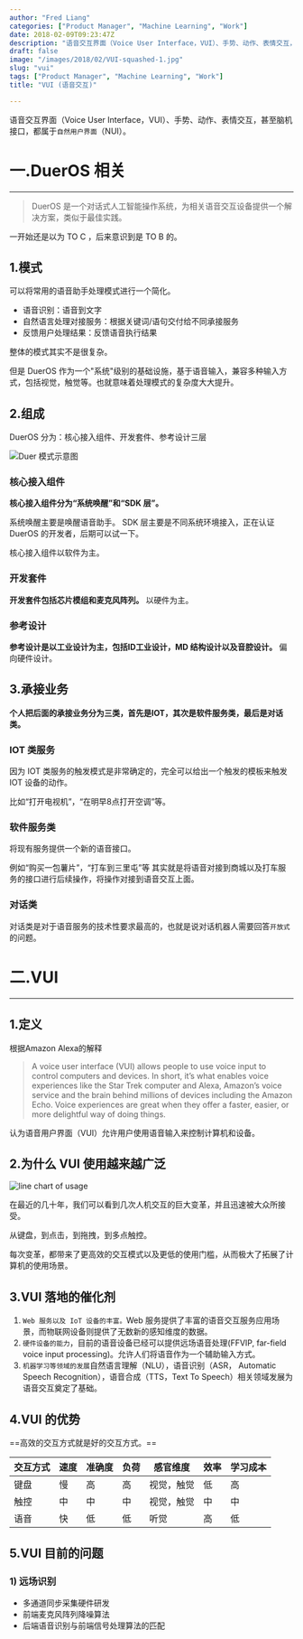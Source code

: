 ```yaml
---
author: "Fred Liang"
categories: ["Product Manager", "Machine Learning", "Work"]
date: 2018-02-09T09:23:47Z
description: "语音交互界面（Voice User Interface，VUI）、手势、动作、表情交互，甚至脑机接口，都属于`自然用户界面`（NUI）。"
draft: false
image: "/images/2018/02/VUI-squashed-1.jpg"
slug: "vui"
tags: ["Product Manager", "Machine Learning", "Work"]
title: "VUI (语音交互)"

---
```


语音交互界面（Voice User Interface，VUI）、手势、动作、表情交互，甚至脑机接口，都属于`自然用户界面`（NUI）。



# 一.DuerOS 相关
---
> DuerOS 是一个对话式人工智能操作系统，为相关语音交互设备提供一个解决方案，类似于最佳实践。

一开始还是以为 TO C ，后来意识到是 TO B 的。

## 1.模式

可以将常用的语音助手处理模式进行一个简化。

- 语音识别：语音到文字
- 自然语言处理对接服务：根据关键词/语句交付给不同承接服务
- 反馈用户处理结果：反馈语音执行结果

整体的模式其实不是很复杂。

但是 DuerOS 作为一个"系统"级别的基础设施，基于语音输入，兼容多种输入方式，包括视觉，触觉等。也就意味着处理模式的复杂度大大提升。

## 2.组成
DuerOS 分为：核心接入组件、开发套件、参考设计三层

![Duer 模式示意图](https://storage.fredliang.cn/web/20171219102207646.png)

### 核心接入组件

**核心接入组件分为“系统唤醒”和“SDK 层”。**

系统唤醒主要是唤醒语音助手。
SDK 层主要是不同系统环境接入，正在认证 DuerOS 的开发者，后期可以试一下。

核心接入组件以软件为主。

### 开发套件

**开发套件包括芯片模组和麦克风阵列。**
以硬件为主。

### 参考设计

**参考设计是以工业设计为主，包括ID工业设计，MD 结构设计以及音腔设计。**
偏向硬件设计。

## 3.承接业务

**个人把后面的承接业务分为三类，首先是IOT，其次是软件服务类，最后是对话类。**

### IOT 类服务

因为 IOT 类服务的触发模式是非常确定的，完全可以给出一个触发的模板来触发 IOT 设备的动作。

比如“打开电视机”，“在明早8点打开空调”等。

### 软件服务类

将现有服务提供一个新的语音接口。

例如“购买一包薯片”，“打车到三里屯”等
其实就是将语音对接到商城以及打车服务的接口进行后续操作，将操作对接到语音交互上面。

### 对话类

对话类是对于语音服务的技术性要求最高的，也就是说对话机器人需要回答`开放式`的问题。


# 二.VUI
---

## 1.定义


根据Amazon Alexa的解释

> A voice user interface (VUI) allows people to use voice input to control computers and devices. In short, it’s what enables voice experiences like the Star Trek computer and Alexa, Amazon’s voice service and the brain behind millions of devices including the Amazon Echo. Voice experiences are great when they offer a faster, easier, or more delightful way of doing things.

认为语音用户界面（VUI）允许用户使用语音输入来控制计算机和设备。 

## 2.为什么 VUI 使用越来越广泛

![line chart of usage](https://storage.fredliang.cn/web/ui-of-the-now._CB530378693_.png)

在最近的几十年，我们可以看到几次人机交互的巨大变革，并且迅速被大众所接受。

从键盘，到点击，到拖拽，到多点触控。

每次变革，都带来了更高效的交互模式以及更低的使用门槛，从而极大了拓展了计算机的使用场景。

## 3.VUI 落地的催化剂

1. `Web 服务以及 IoT 设备的丰富。`Web 服务提供了丰富的语音交互服务应用场景，而物联网设备则提供了无数新的感知维度的数据。
2. `硬件设备的能力`，目前的语音设备已经可以提供远场语音处理(FFVIP, far-field voice input processing)。允许人们将语音作为一个辅助输入方式。
3. `机器学习等领域的发展`自然语言理解（NLU），语音识别（ASR， Automatic Speech Recognition），语音合成（TTS，Text To Speech）相关领域发展为语音交互奠定了基础。


## 4.VUI 的优势

==高效的交互方式就是好的交互方式。==

| 交互方式 | 速度 | 准确度 | 负荷 | 感官维度   | 效率 | 学习成本 |
| -------- | ---- | ------ | ---- | ---------- | ---- | -------- |
| 键盘     | 慢   | 高     | 高   | 视觉，触觉 | 低   | 高       |
| 触控     | 中   | 中     | 中   | 视觉，触觉 | 中   | 中       |
| 语音     | 快   | 低     | 低   | 听觉       | 高   | 低       |

## 5.VUI 目前的问题
### 1) 远场识别
* 多通道同步采集硬件研发
* 前端麦克风阵列降噪算法
* 后端语音识别与前端信号处理算法的匹配

